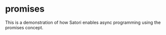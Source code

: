 # promises

This is a demonstration of how Satori enables async programming using the promises concept.
